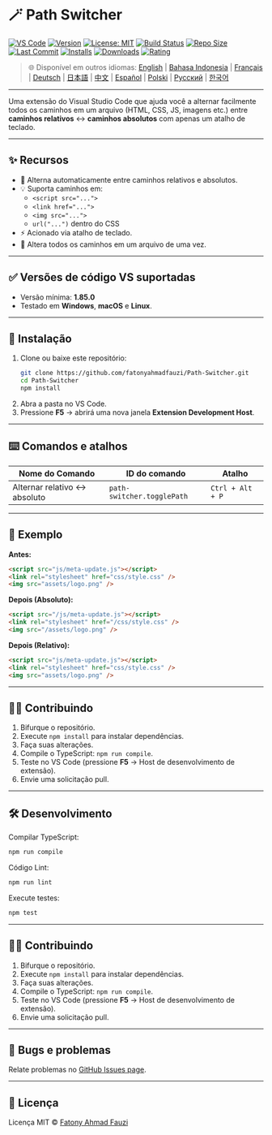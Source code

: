 # 🪄 Path Switcher

<!-- 🌍 GitHub-friendly (SVG badges) -->

[![VS Code](https://img.shields.io/badge/VS%20Code-1.85.0+-blue.svg)](https://code.visualstudio.com/)
[![Version](https://img.shields.io/github/v/release/fatonyahmadfauzi/Path-Switcher?color=blue.svg)](https://github.com/fatonyahmadfauzi/Path-Switcher/releases)
[![License: MIT](https://img.shields.io/github/license/fatonyahmadfauzi/Path-Switcher?color=green.svg)](../../LICENSE)
[![Build Status](https://github.com/fatonyahmadfauzi/Path-Switcher/actions/workflows/main.yml/badge.svg)](https://github.com/fatonyahmadfauzi/Path-Switcher/actions)
[![Repo Size](https://img.shields.io/github/repo-size/fatonyahmadfauzi/Path-Switcher?color=yellow.svg)](https://github.com/fatonyahmadfauzi/Path-Switcher)
[![Last Commit](https://img.shields.io/github/last-commit/fatonyahmadfauzi/Path-Switcher?color=brightgreen.svg)](https://github.com/fatonyahmadfauzi/Path-Switcher/commits/main)
[![Installs](https://vsmarketplacebadges.dev/installs-short/fatonyahmadfauzi.path-switcher.svg)](https://marketplace.visualstudio.com/items?itemName=fatonyahmadfauzi.path-switcher)
[![Downloads](https://vsmarketplacebadges.dev/downloads-short/fatonyahmadfauzi.path-switcher.svg)](https://marketplace.visualstudio.com/items?itemName=fatonyahmadfauzi.path-switcher)
[![Rating](https://vsmarketplacebadges.dev/rating-short/fatonyahmadfauzi.path-switcher.svg)](https://marketplace.visualstudio.com/items?itemName=fatonyahmadfauzi.path-switcher)

> 🌐 Disponível em outros idiomas: [English](../../README.md) | [Bahasa Indonesia](README-ID.md) | [Français](README-FR.md) | [Deutsch](README-DE.md) | [日本語](README-JP.md) | [中文](README-ZH.md) | [Español](README-ES.md) | [Polski](README-PL.md) | [Русский](README-RU.md) | [한국어](README-KO.md)

---
Uma extensão do Visual Studio Code que ajuda você a alternar facilmente todos os caminhos em um arquivo (HTML, CSS, JS, imagens etc.) entre **caminhos relativos** ↔️ **caminhos absolutos** com apenas um atalho de teclado.

---

## ✨ Recursos

- 🔁 Alterna automaticamente entre caminhos relativos e absolutos.
- 💡 Suporta caminhos em:
  - `<script src="...">`
  - `<link href="...">`
  - `<img src="...">`
  - `url("...")` dentro do CSS
- ⚡ Acionado via atalho de teclado.
- 🧭 Altera todos os caminhos em um arquivo de uma vez.

---

## ✅ Versões de código VS suportadas

- Versão mínima: **1.85.0**
- Testado em **Windows**, **macOS** e **Linux**.

---

## 🧩 Instalação

1. Clone ou baixe este repositório:
   ```bash
   git clone https://github.com/fatonyahmadfauzi/Path-Switcher.git
   cd Path-Switcher
   npm install
   ```
2. Abra a pasta no VS Code.
3. Pressione **F5** → abrirá uma nova janela **Extension Development Host**.

---

## ⌨️ Comandos e atalhos

| Nome do Comando | ID do comando | Atalho |
| --------------------------- | -------------------------- | ---------------- |
| Alternar relativo ↔️ absoluto | `path-switcher.togglePath` | `Ctrl + Alt + P` |

---

## 🧠 Exemplo

**Antes:**

```html
<script src="js/meta-update.js"></script>
<link rel="stylesheet" href="css/style.css" />
<img src="assets/logo.png" />
```

**Depois (Absoluto):**

```html
<script src="/js/meta-update.js"></script>
<link rel="stylesheet" href="/css/style.css" />
<img src="/assets/logo.png" />
```

**Depois (Relativo):**

```html
<script src="js/meta-update.js"></script>
<link rel="stylesheet" href="css/style.css" />
<img src="assets/logo.png" />
```

---

## 🧑‍💻 Contribuindo

1. Bifurque o repositório.
2. Execute `npm install` para instalar dependências.
3. Faça suas alterações.
4. Compile o TypeScript: `npm run compile`.
5. Teste no VS Code (pressione **F5** → Host de desenvolvimento de extensão).
6. Envie uma solicitação pull.

---

## 🛠️ Desenvolvimento

Compilar TypeScript:

```bash
npm run compile
```

Código Lint:

```bash
npm run lint
```

Execute testes:

```bash
npm test
```

---

## 🧑‍💻 Contribuindo

1. Bifurque o repositório.
2. Execute `npm install` para instalar dependências.
3. Faça suas alterações.
4. Compile o TypeScript: `npm run compile`.
5. Teste no VS Code (pressione **F5** → Host de desenvolvimento de extensão).
6. Envie uma solicitação pull.

---

## 🐞 Bugs e problemas

Relate problemas no [GitHub Issues page](https://github.com/fatonyahmadfauzi/Path-Switcher/issues).

---

## 🧾 Licença

Licença MIT © [Fatony Ahmad Fauzi](../../LICENSE)